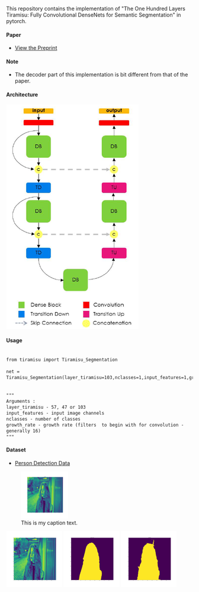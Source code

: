 


This repository contains the  implementation of "The One Hundred Layers Tiramisu: Fully Convolutional DenseNets for Semantic Segmentation" in pytorch.

#### Paper

* [View the Preprint](https://arxiv.org/abs/1611.09326)

#### Note
* The decoder part of this implementation is bit different from that of the paper. 

#### Architecture
![Alt text](tiramisu.png?raw=true "Title")


#### Usage
<pre><code>
from tiramisu import Tiramisu_Segmentation <br>
net = Tiramisu_Segmentation(layer_tiramisu=103,nclasses=1,input_features=1,growth_rate=16)
<br>
"""
Arguments : 
layer_tiramisu - 57, 47 or 103
input_features - input image channels
nclasses - number of classes
growth_rate - growth rate (filters  to begin with for convolution - generally 16)
"""
</code></pre>


#### Dataset
* [Person Detection Data](https://supervise.ly/)

 <figure>
  <img src="https://github.com/j-sripad/Tiramisu-pytorch/blob/main/misc/Image_0.png" width="30%"/>
  <figcaption>This is my caption text.</figcaption>
</figure>
<img src="https://github.com/j-sripad/Tiramisu-pytorch/blob/main/misc/Image_0.png" width="30%"></img>
<img src="https://github.com/j-sripad/Tiramisu-pytorch/blob/main/misc/Ground%20Truth_0.png" width="30%"></img> 
<img src="https://github.com/j-sripad/Tiramisu-pytorch/blob/main/misc/predicted_0.png" width="30%"></img>





